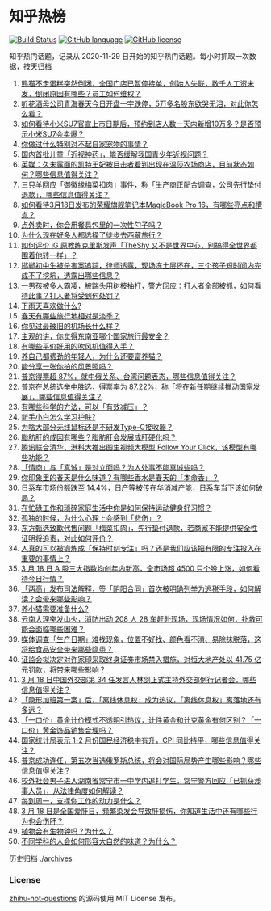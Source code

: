 # 知乎热榜
[![Build Status](https://github.com/ToWeLong/zhihu-hot-questions/workflows/CI/badge.svg)](https://github.com/ToWeLong/zhihu-hot-questions/actions)
[![GitHub language](https://img.shields.io/badge/language-golang-orange.svg)](https://golang.org/)
[![GitHub license](https://img.shields.io/github/license/ToWeLong/zhihu-hot-questions)](https://github.com/ToWeLong/zhihu-hot-questions/blob/main/LICENSE)

知乎热门话题，记录从 2020-11-29 日开始的知乎热门话题。每小时抓取一次数据，按天[归档](./archives)

<!-- BEGIN -->

1. [熊猫不走蛋糕突然倒闭，全国门店已暂停接单，创始人失联，数千人工资未发，倒闭原因有哪些？员工如何维权？](https://www.zhihu.com/question/649029557)
1. [听花酒母公司青海春天今日开盘一字跌停，5万多名股东欲哭无泪，对此你怎么看？](https://www.zhihu.com/question/649056430)
1. [如何看待小米SU7官宣上市日期后，预约到店人数一天内新增10万多？是否预示小米SU7会卖爆？](https://www.zhihu.com/question/648379095)
1. [你做过什么特别对不起自家宠物的事情？](https://www.zhihu.com/question/61803257)
1. [国内首批儿童「近视神药」，能否缓解我国青少年近视问题？](https://www.zhihu.com/question/649069974)
1. [英媒：久未露面的凯特王妃被目击者看到出现在温莎农场商店，目前状态如何？哪些信息值得关注？](https://www.zhihu.com/question/649049005)
1. [三只羊回应「御徽缘梅菜扣肉」事件，称「生产商正配合调查，公司先行垫付退款」，哪些信息值得关注？](https://www.zhihu.com/question/649102759)
1. [如何看待3月18日发布的荣耀旗舰笔记本MagicBook Pro 16，有哪些亮点和槽点？](https://www.zhihu.com/question/649103408)
1. [点外卖时，你会用餐具包里的一次性勺子吗？](https://www.zhihu.com/question/648657921)
1. [为什么现在好多人都选择了徒步去西藏旅行？](https://www.zhihu.com/question/471590939)
1. [如何评价 iG 原教练克里斯发声「TheShy 又不是世界中心，别搞得全世界都围着他转一样」？](https://www.zhihu.com/question/648843559)
1. [邯郸初中生被杀害案追踪，律师透露，现场冻土层还在，三个孩子短时间内完成不了挖坑，透露出哪些信息？](https://www.zhihu.com/question/649071622)
1. [一男孩被多人霸凌，被踹头用树枝抽打，警方回应：打人者全部被抓，如何看待此事？打人者将受到何处罚？](https://www.zhihu.com/question/649106229)
1. [下雨天喜欢做什么?](https://www.zhihu.com/question/644812175)
1. [春天有哪些旅行地相对是淡季？](https://www.zhihu.com/question/648235556)
1. [你见过最破旧的机场长什么样？](https://www.zhihu.com/question/648235597)
1. [主观的讲，你觉得东南亚哪个国家旅行最安全？](https://www.zhihu.com/question/648235687)
1. [有哪些平价好用的吹风机值得入手？](https://www.zhihu.com/question/644481470)
1. [养自己都费劲的年轻人，为什么还要富养猫？](https://www.zhihu.com/question/645864273)
1. [能分享一张你拍的风景照吗？](https://www.zhihu.com/question/644546802)
1. [普京得票超 87%，就中俄关系、台湾问题表态，哪些信息值得关注？](https://www.zhihu.com/question/649080641)
1. [普京在总统选举中胜选，得票率为 87.22%，称「将在新任期继续推动国家发展」，哪些信息值得关注？](https://www.zhihu.com/question/649020256)
1. [有哪些科学的方法，可以「有效减压」？](https://www.zhihu.com/question/648473104)
1. [新手小白怎么学习护肤?](https://www.zhihu.com/question/645603724)
1. [为啥大部分无线鼠标还是不研发Type-C接收器？](https://www.zhihu.com/question/648375644)
1. [脂肪肝的成因有哪些？脂肪肝会发展成肝硬化吗？](https://www.zhihu.com/question/649088362)
1. [腾讯联合清华、港科大推出图生视频大模型 Follow Your Click，该模型有哪些功能？](https://www.zhihu.com/question/648714001)
1. [「情商」与「真诚」是对立面吗？为人处事不能真诚些吗？](https://www.zhihu.com/question/648609006)
1. [你印象里的春天是什么味道？有哪些香水是春天的「本命香」？](https://www.zhihu.com/question/648432528)
1. [日系车市场份额跌至 14.4%，日产等被传在华消减产能，日系车当下该如何破局？](https://www.zhihu.com/question/649088847)
1. [在忙碌工作和琐碎家庭生活中你是如何保持运动健身好习惯？](https://www.zhihu.com/question/648492735)
1. [孤独的时候，为什么心理上会感到「悲伤」？](https://www.zhihu.com/question/648450294)
1. [东方甄选致歉代售问题「梅菜扣肉」，先行垫付退款，若商家不能提供安全性证明将追责，对此如何评价？](https://www.zhihu.com/question/649084513)
1. [人真的可以被锻炼成「保持时刻专注」吗？还是我们应该把有限的专注投入在重要的事情上？](https://www.zhihu.com/question/648464455)
1. [3 月 18 日 A 股三大指数均创年内新高，全市场超 4500 只个股上涨，如何看待今日行情？](https://www.zhihu.com/question/649029452)
1. [「两高」发布司法解释，签「阴阳合同」首次被明确列举为逃税手段，如何解读？会带来哪些影响？](https://www.zhihu.com/question/649037951)
1. [养小猫需要准备什么?](https://www.zhihu.com/question/646577748)
1. [云南大理突发山火，消防出动 208 人 28 车赶赴现场，现场情况如何，扑救可能会面临哪些困难？](https://www.zhihu.com/question/649117388)
1. [媒体调查「生产日期」难找现象，位置不好找、颜色看不清、易除抹脱落，这将给食品安全带来哪些隐患？](https://www.zhihu.com/question/649097244)
1. [证监会拟决定对许家印采取终身证券市场禁入措施，对恒大地产处以 41.75 亿元罚款，将带来哪些影响？](https://www.zhihu.com/question/649119538)
1. [3 月 18 日中国外交部第 34 任发言人林剑正式主持外交部例行记者会，哪些信息值得关注？](https://www.zhihu.com/question/649080962)
1. [「隐形加班第一案」后，「离线休息权」成为热议，「离线休息权」离落地还有多远？](https://www.zhihu.com/question/649034944)
1. [「一口价」黄金计价模式不透明引热议，计件黄金和计克黄金有何区别？「一口价」黄金饰品销售合理吗？](https://www.zhihu.com/question/649034812)
1. [国家统计局表示 1-2 月份国民经济稳中有升，CPI 同比持平，哪些信息值得关注？](https://www.zhihu.com/question/649035648)
1. [普京成功连任，第五次当选俄罗斯总统，将会对国际局势产生哪些影响？哪些信息值得关注？](https://www.zhihu.com/question/649029869)
1. [校外社会男子进入湖南省常宁市一中学内追打学生，常宁警方回应「已抓获涉事人员」，从法律角度如何解读？](https://www.zhihu.com/question/648976315)
1. [每到周一，支撑你工作的动力是什么？](https://www.zhihu.com/question/648054841)
1. [3 月 18 日是全国爱肝日，频繁染发会导致肝损伤，你知道生活中还有哪些行为也会伤肝？](https://www.zhihu.com/question/649025019)
1. [植物会有生物钟吗？为什么？](https://www.zhihu.com/question/648173580)
1. [不同学科的人会如何形容大自然的味道？为什么？](https://www.zhihu.com/question/648340317)

<!-- END -->

历史归档 [./archives](./archives)


### License
[zhihu-hot-questions](https://github.com/towelong/zhihu-hot-questions) 的源码使用 MIT License 发布。